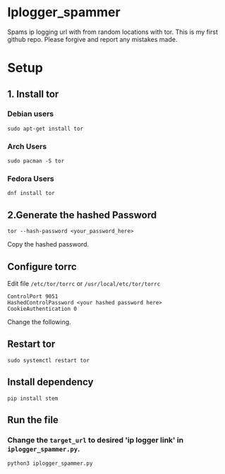 # Iplogger_spammer

Spams ip logging url with from random locations with tor.
This is my first github repo. Please forgive and report any mistakes made.

# Setup

## 1. Install tor

### Debian users

```
sudo apt-get install tor
```

### Arch Users

```
sudo pacman -S tor
```

### Fedora Users

```
dnf install tor
```

## 2.Generate the hashed Password

```
tor --hash-password <your_password_here>
```

Copy the hashed password.

## Configure torrc

Edit file `/etc/tor/torrc` or `/usr/local/etc/tor/torrc`

```
ControlPort 9051
HashedControlPassword <your hashed password here>
CookieAuthentication 0
```

Change the following.

## Restart tor

```
sudo systemctl restart tor
```

## Install dependency

```
pip install stem
```

## Run the file

### Change the `target_url` to desired 'ip logger link' in `iplogger_spammer.py`.

```
python3 iplogger_spammer.py
```
